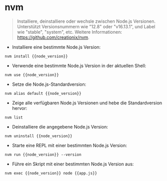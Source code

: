 # nvm

> Installiere, deinstalliere oder wechsle zwischen Node.js Versionen.
> Unterstützt Versionsnummern wie "12.8" oder "v16.13.1", und Label wie "stable", "system", etc.
> Weitere Informationen: <https://github.com/creationix/nvm>.

- Installiere eine bestimmte Node.js Version:

`nvm install {{node_version}}`

- Verwende eine bestimmte Node.js Version in der aktuellen Shell:

`nvm use {{node_version}}`

- Setze die Node.js-Standardversion:

`nvm alias default {{node_version}}`

- Zeige alle verfügbaren Node.js Versionen und hebe die Standardversion hervor:

`nvm list`

- Deinstalliere die angegebene Node.js Version:

`nvm uninstall {{node_version}}`

- Starte eine REPL mit einer bestimmten Node.js Version:

`nvm run {{node_version}} --version`

- Führe ein Skript mit einer bestimmten Node.js Version aus:

`nvm exec {{node_version}} node {{app.js}}`
